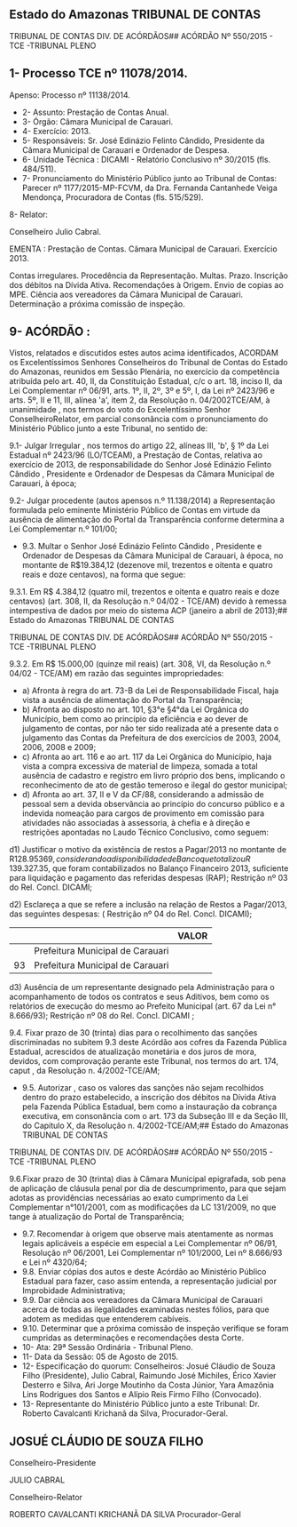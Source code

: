 ## Estado do Amazonas TRIBUNAL DE CONTAS

TRIBUNAL DE CONTAS DIV. DE ACÓRDÃOS## ACÓRDÃO Nº 550/2015 - TCE -TRIBUNAL PLENO

## 1- Processo TCE nº 11078/2014.

Apenso: Processo nº 11138/2014.

- 2- Assunto: Prestação de Contas Anual.
- 3- Órgão: Câmara Municipal de Carauari.
- 4- Exercício: 2013.
- 5- Responsáveis: Sr. José Edinázio Felinto Cândido, Presidente da Câmara Municipal de Carauari e Ordenador de Despesa.
- 6- Unidade Técnica : DICAMI - Relatório Conclusivo nº 30/2015 (fls. 484/511).
- 7-  Pronunciamento  do  Ministério  Público  junto  ao  Tribunal  de  Contas: Parecer  nº 1177/2015-MP-FCVM,  da  Dra.  Fernanda  Cantanhede  Veiga  Mendonça,  Procuradora  de Contas (fls. 515/529).

8- Relator:

Conselheiro Julio Cabral.

EMENTA : Prestação de Contas. Câmara Municipal de Carauari. Exercício 2013.

Contas  irregulares.  Procedência  da  Representação. Multas. Prazo. Inscrição dos débitos na Dívida Ativa. Recomendações à Origem. Envio de copias ao MPE. Ciência aos  vereadores  da  Câmara  Municipal  de Carauari. Determinação a próxima comissão de inspeção.

## 9- ACÓRDÃO :

Vistos,  relatados  e  discutidos  estes  autos  acima  identificados, ACORDAM os Excelentíssimos  Senhores Conselheiros  do  Tribunal  de  Contas  do  Estado  do  Amazonas, reunidos  em  Sessão  Plenária,  no  exercício  da  competência  atribuída  pelo  art.  40,  II,  da Constituição Estadual, c/c o art. 18, inciso II, da Lei Complementar nº 06/91, arts. 1º, II, 2º, 3º e 5º, I, da Lei nº 2423/96 e arts. 5º, II e 11, III, alínea 'a', item 2, da Resolução n. 04/2002TCE/AM, à  unanimidade , nos  termos  do  voto  do  Excelentíssimo  Senhor  ConselheiroRelator, em parcial consonância com o pronunciamento do Ministério Público junto a este Tribunal, no sentido de:

9.1-  Julgar  Irregular , nos  termos  do  artigo  22,  alíneas  III,  'b',  §  1º  da  Lei Estadual nº 2423/96 (LO/TCEAM), a Prestação de Contas, relativa ao exercício de 2013, de responsabilidade do Senhor José Edinázio Felinto Cândido ,  Presidente e Ordenador de Despesas da Câmara Municipal de Carauari, à época;

9.2-  Julgar  procedente (autos  apensos  n.º  11.138/2014)  a  Representação formulada  pelo eminente Ministério Público de  Contas  em  virtude  da  ausência  de alimentação do Portal da Transparência conforme determina a Lei Complementar n.º 101/00;

- 9.3. Multar o Senhor José Edinázio Felinto Cândido , Presidente e Ordenador de  Despesas  da  Câmara  Municipal  de  Carauari,  à  época,  no  montante  de R$19.384,12 (dezenove mil, trezentos e oitenta e quatro reais e doze centavos), na forma que segue:

9.3.1. Em R$ 4.384,12 (quatro mil, trezentos e oitenta e quatro reais e doze centavos) (art. 308, II, da Resolução n.º 04/02 - TCE/AM) devido à remessa intempestiva de dados por meio do sistema ACP (janeiro a abril de 2013);## Estado do Amazonas TRIBUNAL DE CONTAS

TRIBUNAL DE CONTAS DIV. DE ACÓRDÃOS## ACÓRDÃO Nº 550/2015 - TCE -TRIBUNAL PLENO

9.3.2. Em R$ 15.000,00 (quinze mil reais) (art. 308, VI, da Resolução n.º 04/02 - TCE/AM) em razão das seguintes impropriedades:

- a) Afronta à regra do art. 73-B da Lei de Responsabilidade Fiscal, haja vista a ausência de alimentação do Portal da Transparência;
- b) Afronta ao disposto no art. 101, §3°e §4°da Lei Orgânica do Município, bem como ao princípio da eficiência e ao dever de julgamento de contas, por não ter sido realizada até a presente data o julgamento das Contas da Prefeitura de dos exercícios de 2003, 2004, 2006, 2008 e 2009;
- c) Afronta ao art. 116 e ao art. 117 da Lei Orgânica do Município, haja vista a compra excessiva de material de limpeza, somada a total ausência de cadastro e registro em livro próprio dos bens, implicando o reconhecimento de ato de gestão temeroso e ilegal do gestor municipal;
- d) Afronta ao art. 37, II e V da CF/88, considerando a admissão de pessoal sem  a  devida  observância  ao  princípio  do  concurso  público  e  a  indevida  nomeação  para cargos de provimento em comissão para atividades não associadas à assessoria, à chefia e à direção e restrições apontadas no Laudo Técnico Conclusivo, como seguem:

d1) Justificar o motivo da existência de restos a Pagar/2013 no montante de R$128.953 69, considerando a disponibilidade de Banco que totalizou R$ 139.327.35, que foram contabilizados no Balanço Financeiro 2013, suficiente para liquidação e pagamento das referidas despesas (RAP); Restrição nº 03 do Rel. Concl. DICAMI;

d2) Esclareça  a  que  se  refere  a  inclusão  na  relação  de  Restos  a Pagar/2013, das seguintes despesas: ( Restrição nº 04 do Rel. Concl. DICAMI);

|    |                                  | VALOR   |
|----|----------------------------------|---------|
|    | Prefeitura Municipal de Carauari |         |
| 93 | Prefeitura Municipal de Carauari |         |

d3) Ausência de um representante designado pela Administração para o acompanhamento de todos os contratos e seus Aditivos, bem como os relatórios de execução do mesmo ao Prefeito Municipal (art. 67 da Lei n° 8.666/93); Restrição nº 08 do Rel. Concl. DICAMI ;

9.4. Fixar prazo de 30 (trinta) dias para  o recolhimento das  sanções discriminadas  no  subitem  9.3  deste  Acórdão  aos  cofres  da  Fazenda  Pública  Estadual, acrescidos  de  atualização  monetária  e  dos  juros  de  mora,  devidos,  com  comprovação perante este Tribunal, nos termos do art. 174, caput , da Resolução n. 4/2002-TCE/AM;

- 9.5.  Autorizar ,  caso  os  valores  das  sanções  não  sejam  recolhidos  dentro  do prazo estabelecido, a inscrição dos débitos na Dívida Ativa pela Fazenda Pública Estadual, bem  como  a  instauração  da  cobrança  executiva,  em  consonância  com  o  art.  173  da Subseção III e da Seção III, do Capitulo X, da Resolução n. 4/2002-TCE/AM;## Estado do Amazonas TRIBUNAL DE CONTAS

TRIBUNAL DE CONTAS DIV. DE ACÓRDÃOS## ACÓRDÃO Nº 550/2015 - TCE -TRIBUNAL PLENO

9.6.Fixar prazo de 30 (trinta) dias à Câmara Municipal epigrafada, sob pena de aplicação  de  cláusula  penal  por  dia  de  descumprimento,  para  que  sejam  adotas  as providências necessárias ao exato cumprimento da Lei Complementar n°101/2001, com as modificações da LC 131/2009, no que tange à atualização do Portal de Transparência;

- 9.7.  Recomendar à  origem  que  observe  mais  atentamente  as  normas  legais aplicáveis a espécie em especial a Lei Complementar nº 06/91, Resolução nº 06/2001, Lei Complementar nº 101/2000, Lei nº 8.666/93 e Lei nº 4320/64;
- 9.8. Enviar cópias dos autos e deste Acórdão ao Ministério Público Estadual para fazer, caso assim entenda, a representação judicial por Improbidade Administrativa;
- 9.9.  Dar  ciência aos  vereadores  da  Câmara  Municipal  de  Carauari  acerca  de todas as ilegalidades examinadas  nestes  fólios, para que  adotem  as  medidas  que entenderem cabíveis.
- 9.10.  Determinar que  a  próxima  comissão  de  inspeção  verifique  se  foram cumpridas as determinações e recomendações desta Corte.
- 10- Ata: 29ª Sessão Ordinária - Tribunal Pleno.
- 11- Data da Sessão: 05 de Agosto de 2015.
- 12- Especificação do quorum: Conselheiros: Josué Cláudio de Souza Filho (Presidente), Julio Cabral, Raimundo José Michiles, Érico Xavier Desterro e Silva, Ari Jorge Moutinho da Costa  Júnior, Yara  Amazônia  Lins  Rodrigues  dos  Santos  e  Alípio  Reis  Firmo  Filho (Convocado).
- 13- Representante do Ministério Público junto a este Tribunal: Dr. Roberto Cavalcanti Krichanã da Silva, Procurador-Geral.

## JOSUÉ CLÁUDIO DE SOUZA FILHO

Conselheiro-Presidente

JULIO CABRAL

Conselheiro-Relator

ROBERTO CAVALCANTI KRICHANÃ DA SILVA Procurador-Geral